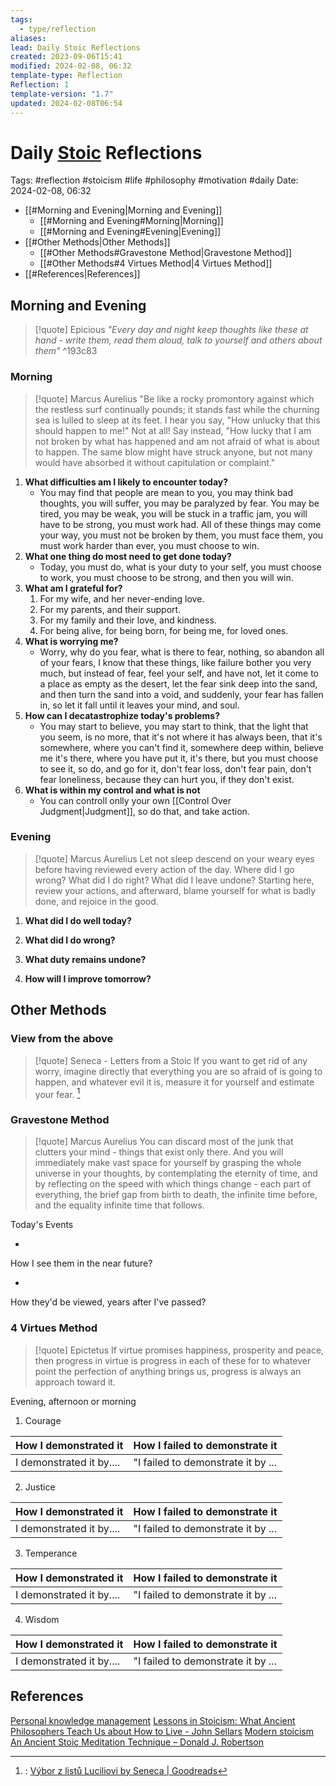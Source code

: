 ```yaml
---
tags:
  - type/reflection
aliases: 
lead: Daily Stoic Reflections
created: 2023-09-06T15:41
modified: 2024-02-08, 06:32
template-type: Reflection
Reflection: 1
template-version: "1.7"
updated: 2024-02-08T06:54
---
```

# Daily [Stoic](../SLIP-BOX/Stoicism.md) Reflections

Tags:  #reflection #stoicism #life #philosophy #motivation #daily 
Date: 2024-02-08, 06:32

- [[#Morning and Evening|Morning and Evening]]
	- [[#Morning and Evening#Morning|Morning]]
	- [[#Morning and Evening#Evening|Evening]]
- [[#Other Methods|Other Methods]]
	- [[#Other Methods#Gravestone Method|Gravestone Method]]
	- [[#Other Methods#4 Virtues Method|4 Virtues Method]]
- [[#References|References]]


## Morning and Evening

> [!quote] Epicious 
> _"Every day and night keep thoughts like these at hand - write them, read them aloud, talk to yourself and others about them"_
^193c83
### Morning

> [!quote] Marcus Aurelius
> "Be like a rocky promontory against which the restless surf continually pounds; it stands fast while the churning sea is lulled to sleep at its feet. I hear you say, "How unlucky that this should happen to me!" Not at all! Say instead, "How lucky that I am not broken by what has happened and am not afraid of what is about to happen. The same blow might have struck anyone, but not many would have absorbed it without capitulation or complaint."

1. **What difficulties am I likely to encounter today?**
	-  You may find that people are mean to you, you may think bad thoughts, you will suffer, you may be paralyzed by fear. You may be tired, you may be weak, you will be stuck in a traffic jam, you will have to be strong, you must work had. All of these things may come your way, you must not be broken by them, you must face them, you must work harder than ever, you must choose to win.
2. **What one thing do most need to get done today?**
	- Today, you must do, what is your duty to your self, you must choose to work, you must choose to be strong, and then you will win.
1. **What am I grateful for?**
	1. For my wife, and her never-ending love.
	2. For my parents, and their support.
	3. For my family and their love, and kindness.
	4. For being alive, for being born, for being me, for loved ones. 
2. **What is worrying me?**
	- Worry, why do you fear, what is there to fear, nothing, so abandon all of your fears, I know that these things, like failure bother you very much, but instead of fear, feel your self, and have not, let it come to a place as empty as the desert, let the fear sink deep into the sand, and then turn the sand into a void, and suddenly, your fear has fallen in, so let it fall until it leaves your mind, and soul.
3. **How can I decatastrophize today's problems?**
	- You may start to believe, you may start to think, that the light that you seem, is no more, that it's not where it has always been, that it's somewhere, where you can't find it, somewhere deep within, believe me it's there, where you have put it, it's there, but you must choose to see it, so do, and go for it, don't fear loss, don't fear pain, don't fear loneliness, because they can hurt you, if they don't exist.
1. **What is within my control and what is not**
	- You can controll onlly your own [[Control Over Judgment|Judgment]], so do that, and take action.

### Evening

> [!quote] Marcus Aurelius
> Let not sleep descend on your weary eyes before having reviewed every action of the day. Where did I go wrong? What did I do right? What did I leave undone? Starting here, review your actions, and afterward, blame yourself for what is badly done, and rejoice in the good.

1. **What did I do well today?**

2. **What did I do wrong?**

4. **What duty remains undone?**

5. **How will I improve tomorrow?**

## Other Methods

### View from the above

> [!quote] Seneca - Letters from a Stoic
> If you want to get rid of any worry, imagine directly that everything you are so afraid of is going to happen, and whatever evil it is, measure it for yourself and estimate your fear. [^Seneca]


### Gravestone Method

> [!quote] Marcus Aurelius
> You can discard most of the junk that clutters your mind - things that exist only there. And you will immediately make vast space for yourself by grasping the whole universe in your thoughts, by contemplating the eternity of time, and by reflecting on the speed with which things change - each part of everything, the brief gap from birth to death, the infinite time before, and the equality infinite time that follows. 

Today's Events 

-

How I see them in the near future? 

-

How they'd be viewed, years after I've passed?

### 4 Virtues Method

> [!quote] Epictetus 
> If virtue promises happiness, prosperity and peace, then progress in virtue is progress in each of these for to whatever point the perfection of anything brings us, progress is always an approach toward it.

Evening, afternoon or morning

1. Courage 

| How I demonstrated it  | How I failed to demonstrate it |
| ------------------- | ---------------- |
| I demonstrated it by....                 | "I failed to demonstrate it by ...              |

2. Justice

| How I demonstrated it  | How I failed to demonstrate it |
| ------------------- | ---------------- |
| I demonstrated it by....                 | "I failed to demonstrate it by ...             

3. Temperance

| How I demonstrated it  | How I failed to demonstrate it |
| ------------------- | ---------------- |
| I demonstrated it by....                 | "I failed to demonstrate it by ...             

4. Wisdom

| How I demonstrated it  | How I failed to demonstrate it |
| ------------------- | ---------------- |
| I demonstrated it by....                 | "I failed to demonstrate it by ...             

## References

[Personal knowledge management](Personal%20knowledge%20management.md)
[Lessons in Stoicism: What Ancient Philosophers Teach Us about How to Live - John Sellars](https://books.google.cz/books/about/Lessons_in_Stoicism.html?id=ky84zQEACAAJ&redir_esc=y)
[Modern stoicism](https://modernstoicism.com/)
[An Ancient Stoic Meditation Technique – Donald J. Robertson](https://donaldrobertson.name/2017/03/22/an-ancient-stoic-meditation-technique/)

[^Seneca]:: [Výbor z listů Luciliovi by Seneca | Goodreads](https://www.goodreads.com/book/show/23340595-v-bor-z-list-luciliovi) 